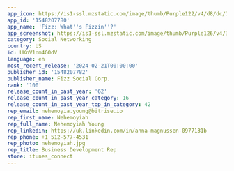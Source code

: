 ```yaml
---
app_icon: https://is1-ssl.mzstatic.com/image/thumb/Purple122/v4/d8/dc/7c/d8dc7c50-c77c-5dff-9968-afe5de1ddd05/AppIcon-0-0-1x_U007emarketing-0-10-0-85-220.png/1024x1024bb.png
app_id: '1548207780'
app_name: 'Fizz: What''s Fizzin''?'
app_screenshot: https://is1-ssl.mzstatic.com/image/thumb/Purple126/v4/3a/96/4d/3a964d62-afc8-7f7c-fdc4-3fc5c549dab9/824985dd-f202-43dc-8b7a-b7e43ee99c92_Fizz_AppPreview_1242x2688_1.png/1242x2688bb.png
category: Social Networking
country: US
id: UKnV1nm4GOdV
language: en
most_recent_release: '2024-02-21T00:00:00'
publisher_id: '1548207782'
publisher_name: Fizz Social Corp.
rank: '100'
release_count_in_past_year: '62'
release_count_in_past_year_category: 16
release_count_in_past_year_top_in_category: 42
rep_email: nehemoyia.young@bitrise.io
rep_first_name: Nehemoyiah
rep_full_name: Nehemoyiah Young
rep_linkedin: https://uk.linkedin.com/in/anna-magnussen-0977131b
rep_phone: +1 512-577-4531
rep_photo: nehemoyiah.jpg
rep_title: Business Development Rep
store: itunes_connect
---
```

